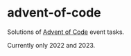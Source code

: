 # advent-of-code

Solutions of [Advent of Code](https://adventofcode.com/) event tasks.

Currently only 2022 and 2023.
